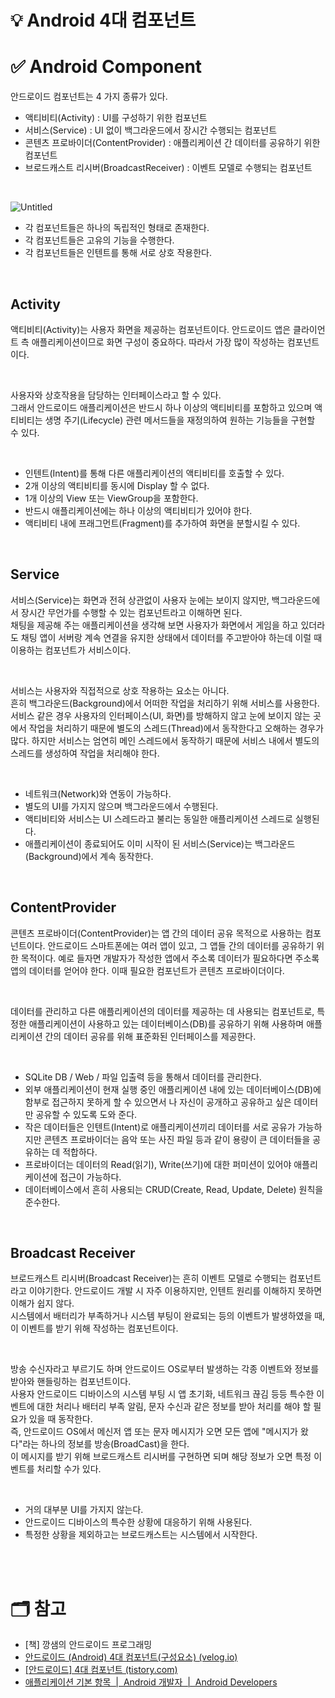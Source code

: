 # 💡 Android 4대 컴포넌트

# ✅ Android Component
안드로이드 컴포넌트는 4 가지 종류가 있다.  
- 액티비티(Activity) : UI를 구성하기 위한 컴포넌트
- 서비스(Service) : UI 없이 백그라운드에서 장시간 수행되는 컴포넌트
- 콘텐츠 프로바이더(ContentProvider) : 애플리케이션 간 데이터를 공유하기 위한 컴포넌트
- 브로드캐스트 리시버(BroadcastReceiver) : 이벤트 모델로 수행되는 컴포넌트

<br/>

![Untitled](https://velog.velcdn.com/images/jojo_devstory/post/9138556b-4a4c-4c48-a6dc-c9abc34e9b46/%EC%8A%A4%ED%81%AC%EB%A6%B0%EC%83%B7%202020-03-06%20%EC%98%A4%EC%A0%84%2011.51.43.png)

- 각 컴포넌트들은 하나의 독립적인 형태로 존재한다.
- 각 컴포넌트들은 고유의 기능을 수행한다.
- 각 컴포넌트들은 인텐트를 통해 서로 상호 작용한다.

<br/>

## Activity
액티비티(Activity)는 사용자 화면을 제공하는 컴포넌트이다. 안드로이드 앱은 클라이언트 측 애플리케이션이므로 화면 구성이 중요하다. 따라서 가장 많이 작성하는 컴포넌트이다.

<br/>

사용자와 상호작용을 담당하는 인터페이스라고 할 수 있다.  
그래서 안드로이드 애플리케이션은 반드시 하나 이상의 액티비티를 포함하고 있으며 액티비티는 생명 주기(Lifecycle) 관련 메서드들을 재정의하여 원하는 기능들을 구현할 수 있다.

<br/>

- 인텐트(Intent)를 통해 다른 애플리케이션의 액티비티를 호출할 수 있다.
- 2개 이상의 액티비티를 동시에 Display 할 수 없다.
- 1개 이상의 View 또는 ViewGroup을 포함한다.
- 반드시 애플리케이션에는 하나 이상의 액티비티가 있어야 한다.
- 액티비티 내에 프래그먼트(Fragment)를 추가하여 화면을 분할시킬 수 있다.

<br/>

## Service
서비스(Service)는 화면과 전혀 상관없이 사용자 눈에는 보이지 않지만, 백그라운드에서 장시간 무언가를 수행할 수 있는 컴포넌트라고 이해하면 된다.  
채팅을 제공해 주는 애플리케이션을 생각해 보면 사용자가 화면에서 게임을 하고 있더라도 채팅 앱이 서버랑 계속 연결을 유지한 상태에서 데이터를 주고받아야 하는데 이럴 때 이용하는 컴포넌트가 서비스이다.

<br/>

서비스는 사용자와 직접적으로 상호 작용하는 요소는 아니다.  
흔히 백그라운드(Background)에서 어떠한 작업을 처리하기 위해 서비스를 사용한다.  
서비스 같은 경우 사용자의 인터페이스(UI, 화면)를 방해하지 않고 눈에 보이지 않는 곳에서 작업을 처리하기 때문에 별도의 스레드(Thread)에서 동작한다고 오해하는 경우가 많다. 하지만 서비스는 엄연히 메인 스레드에서 동작하기 때문에 서비스 내에서 별도의 스레드를 생성하여 작업을 처리해야 한다.

<br/>

- 네트워크(Network)와 연동이 가능하다.
- 별도의 UI를 가지지 않으며 백그라운드에서 수행된다.
- 액티비티와 서비스는 UI 스레드라고 불리는 동일한 애플리케이션 스레드로 실행된다.
- 애플리케이션이 종료되어도 이미 시작이 된 서비스(Service)는 백그라운드(Background)에서 계속 동작한다.

<br/>

## ContentProvider
콘텐츠 프로바이더(ContentProvider)는 앱 간의 데이터 공유 목적으로 사용하는 컴포넌트이다. 안드로이드 스마트폰에는 여러 앱이 있고, 그 앱들 간의 데이터를 공유하기 위한 목적이다. 예로 들자면 개발자가 작성한 앱에서 주소록 데이터가 필요하다면 주소록 앱의 데이터를 얻어야 한다. 이때 필요한 컴포넌트가 콘텐츠 프로바이더이다.

<br/>

데이터를 관리하고 다른 애플리케이션의 데이터를 제공하는 데 사용되는 컴포넌트로, 특정한 애플리케이션이 사용하고 있는 데이터베이스(DB)를 공유하기 위해 사용하며 애플리케이션 간의 데이터 공유를 위해 표준화된 인터페이스를 제공한다.

<br/>

- SQLite DB / Web / 파일 입출력 등을 통해서 데이터를 관리한다.
- 외부 애플리케이션이 현재 실행 중인 애플리케이션 내에 있는 데이터베이스(DB)에 함부로 접근하지 못하게 할 수 있으면서 나 자신이 공개하고 공유하고 싶은 데이터만 공유할 수 있도록 도와 준다.
- 작은 데이터들은 인텐트(Intent)로 애플리케이션끼리 데이터를 서로 공유가 가능하지만 콘텐츠 프로바이더는 음악 또는 사진 파일 등과 같이 용량이 큰 데이터들을 공유하는 데 적합하다.
- 프로바이더는 데이터의 Read(읽기), Write(쓰기)에 대한 퍼미션이 있어야 애플리케이션에 접근이 가능하다.
- 데이터베이스에서 흔히 사용되는 CRUD(Create, Read, Update, Delete) 원칙을 준수한다.

<br/>

## Broadcast Receiver
브로드캐스트 리시버(Broadcast Receiver)는 흔히 이벤트 모델로 수행되는 컴포넌트라고 이야기한다. 안드로이드 개발 시 자주 이용하지만, 인텐트 원리를 이해하지 못하면 이해가 쉽지 않다.  
시스템에서 배터리가 부족하거나 시스템 부팅이 완료되는 등의 이벤트가 발생하였을 때, 이 이벤트를 받기 위해 작성하는 컴포넌트이다.

<br/>

방송 수신자라고 부르기도 하며 안드로이드 OS로부터 발생하는 각종 이벤트와 정보를 받아와 핸들링하는 컴포넌트이다.  
사용자 안드로이드 디바이스의 시스템 부팅 시 앱 초기화, 네트워크 끊김 등등 특수한 이벤트에 대한 처리나 배터리 부족 알림, 문자 수신과 같은 정보를 받아 처리를 해야 할 필요가 있을 때 동작한다.  
즉, 안드로이드 OS에서 메신저 앱 또는 문자 메시지가 오면 모든 앱에 "메시지가 왔다"라는 하나의 정보를 방송(BroadCast)을 한다.  
이 메시지를 받기 위해 브로드캐스트 리시버를 구현하면 되며 해당 정보가 오면 특정 이벤트를 처리할 수가 있다.

<br/>

- 거의 대부분 UI를 가지지 않는다.
- 안드로이드 디바이스의 특수한 상황에 대응하기 위해 사용된다.
- 특정한 상황을 제외하고는 브로드캐스트는 시스템에서 시작한다.

<br/>
<br/>

# 🗂 참고
- [책] 깡샘의 안드로이드 프로그래밍
- [안드로이드 (Android) 4대 컴포넌트(구성요소) (velog.io)](https://velog.io/@jojo_devstory/%EC%95%88%EB%93%9C%EB%A1%9C%EC%9D%B4%EB%93%9C-Android-4%EB%8C%80-%EC%BB%B4%ED%8F%AC%EB%84%8C%ED%8A%B8)
- [[안드로이드] 4대 컴포넌트 (tistory.com)](https://wookkingkim.tistory.com/entry/%EC%95%88%EB%93%9C%EB%A1%9C%EC%9D%B4%EB%93%9C-4%EB%8C%80-%EC%BB%B4%ED%8F%AC%EB%84%8C%ED%8A%B8)
- [애플리케이션 기본 항목  |  Android 개발자  |  Android Developers](https://developer.android.com/guide/components/fundamentals?hl=ko#Components)
